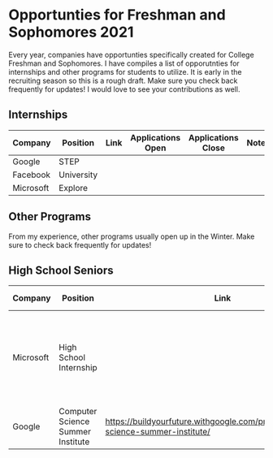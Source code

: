 # Opportunties for Freshman and Sophomores 2021

Every year, companies have opportunties specifically created for College Freshman and Sophomores. I have compiles a list of opporutnties for internships and other programs for students to utilize. It is early in the recruiting season so this is a rough draft. Make sure you check back frequently for updates! I would love to see your contributions as well.

## Internships
| Company | Position | Link | Applications Open | Applications Close | Notes |
|---|---|---|---|---|---|
| Google | STEP |   |   |  |  |
| Facebook | University |   |   |  |  |
| Microsoft | Explore |   |   |  |  |

## Other Programs
From my experience, other programs usually open up in the Winter. Make sure to check back frequently for updates!

## High School Seniors
| Company | Position | Link | Applications Open | Applications Close | Notes |
|---|---|---|---|---|---|
| Microsoft | High School Internship |     |  |  | Only Available to Washington State residents within 50 miles of the Redmond Campus. |
| Google | Computer Science Summer Institute | https://buildyourfuture.withgoogle.com/programs/computer-science-summer-institute/ |  |  | |
